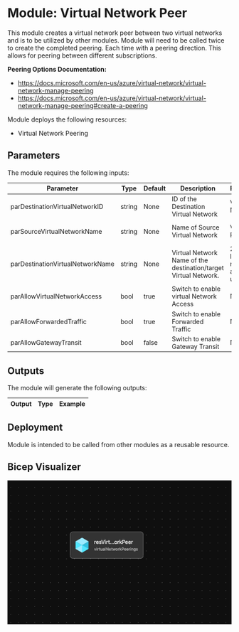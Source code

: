 # Module: Virtual Network Peer

This module creates a virtual network peer between two virtual networks and is to be utilized by other modules.  Module will need to be called twice to create the completed peering.  Each time with a peering direction. This allows for peering between different subscriptions.  

**Peering Options Documentation:**

- https://docs.microsoft.com/en-us/azure/virtual-network/virtual-network-manage-peering
- https://docs.microsoft.com/en-us/azure/virtual-network/virtual-network-manage-peering#create-a-peering

Module deploys the following resources:

- Virtual Network Peering

## Parameters

The module requires the following inputs:

 Parameter | Type | Default | Description | Requirement | Example
----------- | ---- | ------- |----------- | ----------- | -------
 parDestinationVirtualNetworkID | string| None | ID of the Destination Virtual Network | Valid Virtual Network ID |
 parSourceVirtualNetworkName  | string | None | Name of Source Virtual Network | Valid Azure Region | alz-spk-eastus2
 parDestinationVirtualNetworkName | string| None | Virtual Network Name of the destination/target Virtual Network.| 2-64 char, letters, numbers, and underscores | alz-hub-eastus2
 parAllowVirtualNetworkAccess | bool | true | Switch to enable virtual Network Access | None | true
 parAllowForwardedTraffic | bool | true | Switch to enable Forwarded Traffic | None |true
 parAllowGatewayTransit | bool | false | Switch to enable Gateway Transit | None | false

## Outputs

The module will generate the following outputs:

Output | Type | Example
------ | ---- | --------

## Deployment

Module is intended to be called from other modules as a reusable resource.

## Bicep Visualizer

![Bicep Visualizer](media/bicepVisualizer.png "Bicep Visualizer")
